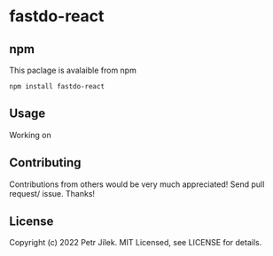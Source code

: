 # fastdo-react

## npm

This paclage is avalaible from npm 

```
npm install fastdo-react
```

## Usage 

Working on

## Contributing

Contributions from others would be very much appreciated! Send pull request/ issue. Thanks!

## License

Copyright (c) 2022 Petr Jílek. MIT Licensed, see LICENSE for details.
